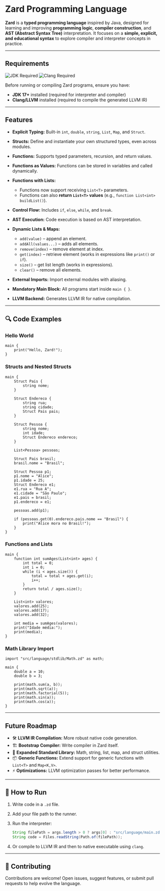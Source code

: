 #  Zard Programming Language

**Zard** is a **typed programming language** inspired by Java, designed for learning and improving **programming logic**, **compiler construction**, and **AST (Abstract Syntax Tree)** interpretation. It focuses on a **simple, explicit, and educational syntax** to explore compiler and interpreter concepts in practice.

---

##  Requirements

![JDK Required](https://img.shields.io/badge/Requirement-JDK%2017%2B-blue?style=for-the-badge)
![Clang Required](https://img.shields.io/badge/Requirement-Clang%20Compiler-orange?style=for-the-badge)

Before running or compiling Zard programs, ensure you have:

* **JDK 17+** installed (required for interpreter and compiler)
* **Clang/LLVM** installed (required to compile the generated LLVM IR)

---

##  Features

* **Explicit Typing:** Built-in `int`, `double`, `string`, `List`, `Map`, and `Struct`.
* **Structs:** Define and instantiate your own structured types, even across modules.
* **Functions:** Supports typed parameters, recursion, and return values.
* **Functions as Values:** Functions can be stored in variables and called dynamically.
* **Functions with Lists:**

  * Functions now support receiving `List<T>` parameters.
  * Functions can also **return `List<T>` values** (e.g., `function List<int> buildList()`).
* **Control Flow:** Includes `if`, `else`, `while`, and `break`.
* **AST Execution:** Code execution is based on AST interpretation.
* **Dynamic Lists & Maps:**

  * `add(value)` – append an element.
  * `addAll(values...)` – adds all elements.
  * `remove(index)` – remove element at index.
  * `get(index)` – retrieve element (works in expressions like `print()` or `if`).
  * `size()` – get list length (works in expressions).
  * `clear()` – remove all elements.
* **External Imports:** Import external modules with aliasing.
* **Mandatory Main Block:** All programs start inside `main { }`.
* **LLVM Backend:** Generates LLVM IR for native compilation.

---

## 🔍 Code Examples

### Hello World

```zard
main {
    print("Hello, Zard!");
}
```

### Structs and Nested Structs

```zard
main {
    Struct Pais {
        string nome;
    }

    Struct Endereco {
        string rua;
        string cidade;
        Struct Pais pais;
    }

    Struct Pessoa {
        string nome;
        int idade;
        Struct Endereco endereco;
    }

    List<Pessoa> pessoas;

    Struct Pais brasil;
    brasil.nome = "Brasil";

    Struct Pessoa p1;
    p1.nome = "Alice";
    p1.idade = 25;
    Struct Endereco e1;
    e1.rua = "Rua A";
    e1.cidade = "São Paulo";
    e1.pais = brasil;
    p1.endereco = e1;

    pessoas.add(p1);

    if (pessoas.get(0).endereco.pais.nome == "Brasil") {
        print("Alice mora no Brasil!");
    }
}
```

### Functions and Lists

```zard
main {
    function int sumAges(List<int> ages) {
        int total = 0;
        int i = 0;
        while (i < ages.size()) {
            total = total + ages.get(i);
            i++;
        }
        return total / ages.size();
    }

    List<int> valores;
    valores.add(25);
    valores.add(17);
    valores.add(32);

    int media = sumAges(valores);
    print("Idade média:");
    print(media);
}
```
### Math Library Import

```zard
import "src/language/stdlib/Math.zd" as math;

main {
    double a = 10;
    double b = 3;

    print(math.sum(a, b));
    print(math.sqrt(a));
    print(math.factorial(5));
    print(math.sin(a));
    print(math.cos(a));
}
```

---

##  Future Roadmap

* 🛠 **LLVM IR Compilation:** More robust native code generation.
* 🏗 **Bootstrap Compiler:** Write compiler in Zard itself.
* 🔄 **Expanded Standard Library:** Math, string, list, map, and struct utilities.
* 📦 **Generic Functions:** Extend support for generic functions with `List<T>` and `Map<K,V>`.
* ⚡ **Optimizations:** LLVM optimization passes for better performance.

---

## 📂 How to Run

1. Write code in a `.zd` file.

2. Add your file path to the runner.

3. Run the interpreter:

   ```java
   String filePath = args.length > 0 ? args[0] : "src/language/main.zd";
   String code = Files.readString(Path.of(filePath));
   ```

4. Or compile to LLVM IR and then to native executable using `clang`.

---

## 🔗 Contributing

Contributions are welcome! Open issues, suggest features, or submit pull requests to help evolve the language.
